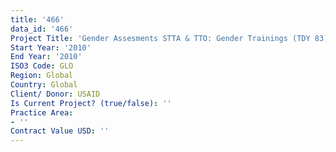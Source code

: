 ```yaml
---
title: '466'
data_id: '466'
Project Title: 'Gender Assesments STTA & TTO: Gender Trainings (TDY 83)'
Start Year: '2010'
End Year: '2010'
ISO3 Code: GLO
Region: Global
Country: Global
Client/ Donor: USAID
Is Current Project? (true/false): ''
Practice Area:
- ''
Contract Value USD: ''
---
```


